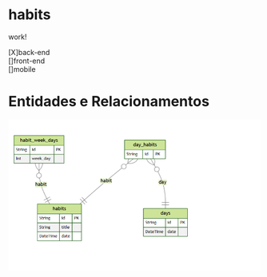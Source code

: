 # habits
 
work!<br />

[X]back-end <br />
[]front-end<br />
[]mobile<br />

# Entidades e Relacionamentos
![Preview](https://github.com/viniciusmarquezaninelo/habits/blob/main/entidades-e-relacionamentos.png)
